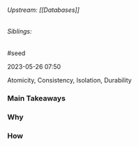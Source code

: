
###### Upstream: [[Databases]]
###### Siblings: 
#seed 

2023-05-26
07:50

Atomicity, Consistency, Isolation, Durability
### Main Takeaways

### Why

### How

